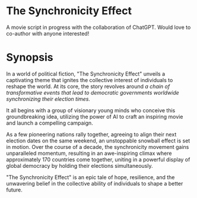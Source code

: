 # The Synchronicity Effect
A movie script in progress with the collaboration of ChatGPT. Would love to co-author with anyone interested!

# Synopsis
In a world of political fiction, "The Synchronicity Effect" unveils a captivating theme that ignites the collective interest of individuals to reshape the world. At its core, the story revolves around <i>a chain of transformative events that lead to democratic governments worldwide synchronizing their election times. </i>

It all begins with a group of visionary young minds who conceive this groundbreaking idea, utilizing the power of AI to craft an inspiring movie and launch a compelling campaign. 

As a few pioneering nations rally together, agreeing to align their next election dates on the same weekend, an unstoppable snowball effect is set in motion. 
Over the course of a decade, the synchronicity movement gains unparalleled momentum, resulting in an awe-inspiring climax where approximately 170 countries come together, uniting in a powerful display of global democracy by holding their elections simultaneously. 

"The Synchronicity Effect" is an epic tale of hope, resilience, and the unwavering belief in the collective ability of individuals to shape a better future.
